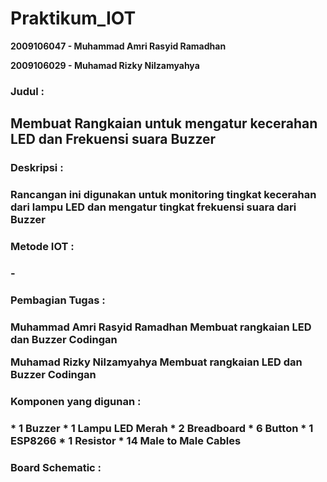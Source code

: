 # Praktikum_IOT #

<b>2009106047 - Muhammad Amri Rasyid Ramadhan</b>

<b>2009106029 - Muhamad Rizky Nilzamyahya</b>

<h3>Judul :<h3>
  <h2>Membuat Rangkaian untuk mengatur kecerahan LED dan Frekuensi suara Buzzer</h2>

  
<h3>Deskripsi :<h3>
Rancangan ini digunakan untuk monitoring tingkat kecerahan dari lampu LED dan mengatur tingkat frekuensi suara dari Buzzer

  
<h3>Metode IOT :<h3>
-

  
<h3>Pembagian Tugas :<h3>
  Muhammad Amri Rasyid Ramadhan
  Membuat rangkaian LED dan Buzzer
  Codingan

  Muhamad Rizky Nilzamyahya
  Membuat rangkaian LED dan Buzzer
  Codingan
  
<h3>Komponen yang digunan :<h3>
  * 1 Buzzer
  * 1 Lampu LED Merah
  * 2 Breadboard
  * 6 Button
  * 1 ESP8266
  * 1 Resistor
  * 14 Male to Male Cables
  
<h3>Board Schematic :<h3>
